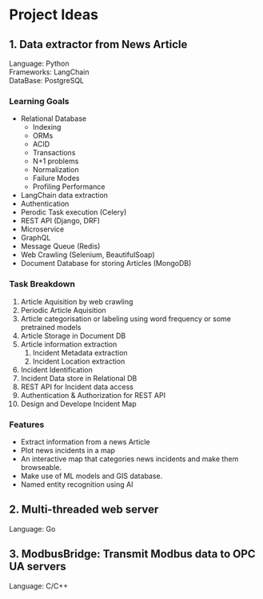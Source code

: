 # Project Ideas  

## 1. Data extractor from News Article
Language: Python  
Frameworks: LangChain  
DataBase: PostgreSQL  
### Learning Goals  
* Relational Database
  * Indexing
  * ORMs
  * ACID
  * Transactions
  * N+1 problems
  * Normalization
  * Failure Modes
  * Profiling Performance
* LangChain data extraction
* Authentication
* Perodic Task execution (Celery)
* REST API (Django, DRF)
* Microservice
* GraphQL
* Message Queue (Redis)
* Web Crawling (Selenium, BeautifulSoap)
* Document Database for storing Articles (MongoDB)

### Task Breakdown  
1. Article Aquisition by web crawling
2. Periodic Article Aquisition
3. Article categorisation or labeling using word frequency or some pretrained models
4. Article Storage in Document DB
5. Article information extraction
   1. Incident Metadata extraction
   2. Incident Location extraction
6. Incident Identification
7. Incident Data store in Relational DB
8. REST API for Incident data access
9. Authentication & Authorization for REST API
10. Design and Develope Incident Map

### Features
* Extract information from a news Article 
* Plot news incidents in a map
* An interactive map that categories news incidents and make them browseable. 
* Make use of ML models and GIS database.
* Named entity recognition using AI

## 2. Multi-threaded web server
Language: Go

## 3. ModbusBridge: Transmit Modbus data to OPC UA servers
Language: C/C++
